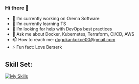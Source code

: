 ### Hi there 👋

<!--
**dgknkokce/dgknkokce** is a ✨ _special_ ✨ repository because its `README.md` (this file) appears on your GitHub profile.

Here are some ideas to get you started:
- 👯 I’m looking to collaborate on ...
-->
- 🔭 I’m currently working on Orema Software
- 🌱 I’m currently learning TS
- 🤔 I’m looking for help with DevOps best practices
- 💬 Ask me about Docker, Kubernetes, Terraform, CI/CD, AWS
- 📫 How to reach me: dogukankokce00@gmail.com
- ⚡ Fun fact: Love Berserk

## Skill Set:
[![My Skills](https://skillicons.dev/icons?i=aws,linux,docker,kubernetes,nginx,git,gitlab,ansible,prometheus,java,python,bash,redis,postgres,mysql,laravel)](https://skillicons.dev)


